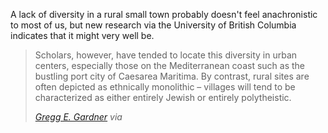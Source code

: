 

A lack of diversity in a rural small town probably doesn't feel anachronistic to most of us, but new research via the University of British Columbia indicates that it might very well be. 

> Scholars, however, have tended to locate this diversity in urban centers, especially those on the Mediterranean coast such as the bustling port city of Caesarea Maritima. By contrast, rural sites are often depicted as ethnically monolithic – villages will tend to be characterized as either entirely Jewish or entirely polytheistic.
> <div></div>
> <cite><a href="https://peoplingthepast.com/2021/01/22/blog-post-11-diversity-and-migration-in-a-hellenistic-roman-rural-village-the-excavation-of-horvat-midras-israel/">Gregg E. Gardner</a> via <a href="https://peoplingthepast.com/>Peopling the Past</a></cite>

